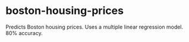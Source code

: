 # boston-housing-prices

Predicts Boston housing prices. Uses a multiple linear regression model. 80% accuracy.
